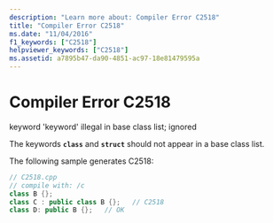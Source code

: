 ```yaml
---
description: "Learn more about: Compiler Error C2518"
title: "Compiler Error C2518"
ms.date: "11/04/2016"
f1_keywords: ["C2518"]
helpviewer_keywords: ["C2518"]
ms.assetid: a7895b47-da90-4851-ac97-18e81479595a
---
```

# Compiler Error C2518

keyword 'keyword' illegal in base class list; ignored

The keywords **`class`** and **`struct`** should not appear in a base class list.

The following sample generates C2518:

```cpp
// C2518.cpp
// compile with: /c
class B {};
class C : public class B {};   // C2518
class D: public B {};   // OK
```
